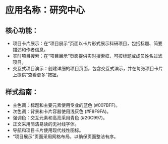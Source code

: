 # **应用名称**：研究中心

## 核心功能：

- 项目卡片展示：在“项目展示”页面以卡片形式展示科研项目，包括标题、简要描述和作者信息。
- 实时项目搜索：在“项目展示”页面提供实时搜索框，可按标题或成员姓名过滤项目。
- 交互式项目演示：创建详细的项目页面，包含交互式演示，并在每张项目卡片上提供“查看更多”按钮。

## 样式指南：

- 主色调：标题和主要元素使用专业的蓝色 (#007BFF)。
- 次色调：背景和卡片容器使用浅灰色 (#F8F9FA)。
- 强调色：交互元素和高亮采用青色 (#20C997)。
- 正文采用简洁易读的无衬线字体。
- 导航和项目卡片使用现代线性图标。
- “项目展示”页面采用网格布局，以确保页面整洁有序。
